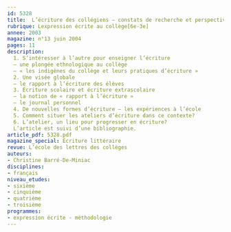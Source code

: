 ```yaml
---
id: 5328
title:  L’écriture des collégiens – constats de recherche et perspectives pour l’enseignement
rubrique: Lexpression écrite au collège[6e-3e]
annee: 2003
magazine: n°13 juin 2004
pages: 11
description: 
  1. S’intéresser à l’autre pour enseigner l’écriture
  – une plongée ethnologique au collège
  – « les indigènes du collège et leurs pratiques d’écriture »
  2. Une visée globale
  – le rapport à l’écriture des élèves
  3. Écriture scolaire et écriture extrascolaire
  – la notion de « rapport à l’écriture »
  – le journal personnel
  4. De nouvelles formes d’écriture – les expériences à l’école
  5. Comment situer les ateliers d’écriture dans ce contexte?
  6. L’atelier, un lieu pour progresser en écriture?
  L’article est suivi d’une bibliographie.
article_pdf: 5328.pdf
magazine_special: Écriture littéraire
revue: L’école des lettres des collèges
auteurs:
- Christine Barré-De-Miniac
disciplines:
- français
niveau_etudes:
- sixième
- cinquième
- quatrième
- troisième
programmes:
- expression écrite - méthodologie
---
```

